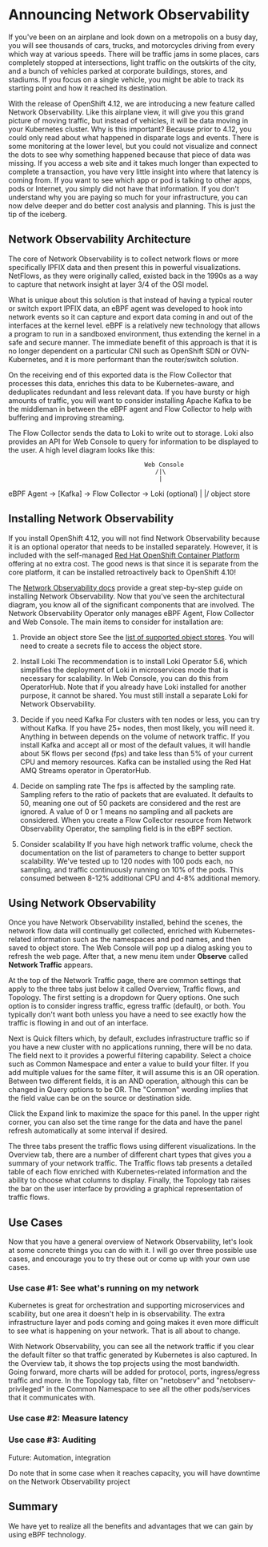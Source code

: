 # Announcing Network Observability

If you've been on an airplane and look down on a metropolis on a busy day, you
will see thousands of cars, trucks, and motorcycles driving from every which
way at various speeds.  There will be traffic jams in some places, cars
completely stopped at intersections, light traffic on the outskirts of the
city, and a bunch of vehicles parked at corporate buildings, stores, and
stadiums.  If you focus on a single vehicle, you might be able to track its
starting point and how it reached its destination.

With the release of OpenShift 4.12, we are introducing a new feature called
Network Observability.  Like this airplane view, it will give you this grand
picture of moving traffic, but instead of vehicles, it will be data
moving in your Kubernetes cluster.  Why is this important?  Because prior to
4.12, you could only read about what happened in disparate logs and events.
There is some monitoring at the lower level, but you could not visualize and
connect the dots to see why something happened because that piece of data was
missing.  If you access a web site and it takes much longer than expected to
complete a transaction, you have very little insight into where that latency is
coming from.  If you want to see which app or pod is talking to other apps,
pods or Internet, you simply did not have that information.  If you don't
understand why you are paying so much for your infrastructure, you can now
delve deeper and do better cost analysis and planning.  This is just the tip of
the iceberg.


## Network Observability Architecture

The core of Network Observability is to collect network flows or more
specifically IPFIX data and then present this in powerful visualizations.
NetFlows, as they were originally called, existed back in the 1990s as a way to
capture that network insight at layer 3/4 of the OSI model.

What is unique about this solution is that instead of having a typical router
or switch export IPFIX data, an eBPF agent was developed to hook into network
events so it can capture and export data coming in and out of the interfaces at
the kernel level.  eBPF is a relatively new technology that allows a program to
run in a sandboxed environment, thus extending the kernel in a safe and secure
manner.  The immediate benefit of this approach is that it is no longer
dependent on a particular CNI such as OpenShift SDN or OVN-Kubernetes, and it
is more performant than the router/switch solution.

On the receiving end of this exported data is the Flow Collector that processes
this data, enriches this data to be Kubernetes-aware, and deduplicates
redundant and less relevant data.  If you have bursty or high amounts of
traffic, you will want to consider installing Apache Kafka to be the middleman
in between the eBPF agent and Flow Collector to help with buffering and
improving streaming.

The Flow Collector sends the data to Loki to write out to storage.  Loki also
provides an API for Web Console to query for information to be displayed to the
user.  A high level diagram looks like this:

                                          Web Console
                                             /|\
                                              |
  eBPF Agent -> [Kafka] -> Flow Collector -> Loki
               (optional)                     |
                                             \|/
                                          object store



## Installing Network Observability

If you install OpenShift 4.12, you will not find Network Observability because
it is an optional operator that needs to be installed separately.  However, it
is included with the self-managed [Red Hat OpenShift Container Platform](https://www.redhat.com/en/technologies/cloud-computing/openshift/container-platform) offering
at no extra cost.  The good news is that since it is separate from the core
platform, it can be installed retroactively back to OpenShift 4.10!

The [Network Observability docs](https://docs.openshift.com/container-platform/4.12/networking/network_observability/network-observability-overview.html) provide a great step-by-step guide on installing Network Observability.  Now that you've seen the architectural diagram, you know all of the significant components that are involved.  The Network Observability Operator only manages eBPF Agent, Flow Collector and Web Console.  The main items to consider for installation are:

1. Provide an object store
See the [list of supported object stores](https://grafana.com/docs/loki/latest/operations/storage/).  You will need to
create a secrets file to access the object store.

2. Install Loki
The recommendation is to install Loki Operator 5.6, which simplifies the
deployment of Loki in microservices mode that is necessary for scalability.  In
Web Console, you can do this from OperatorHub.  Note that if you already have
Loki installed for another purpose, it cannot be shared.  You must still
install a separate Loki for Network Observability.

3. Decide if you need Kafka
For clusters with ten nodes or less, you can try without Kafka.  If you have
25+ nodes, then most likely, you will need it.  Anything in between depends on
the volume of network traffic.  If you install Kafka and accept all or most of
the default values, it will handle about 5K flows per second (fps) and take
less than 5% of your current CPU and memory resources.  Kafka can be installed
using the Red Hat AMQ Streams operator in OperatorHub.

4. Decide on sampling rate
The fps is affected by the sampling rate.  Sampling refers to the ratio of
packets that are evaluated. It defaults to 50, meaning one out of 50 packets
are considered and the rest are ignored.  A value of 0 or 1 means no sampling
and all packets are considered.  When you create a Flow Collector resource from
Network Observability Operator, the sampling field is in the eBPF section.

5. Consider scalability
If you have high network traffic volume, check the documentation on the list of
parameters to change to better support scalability.  We've tested up to 120
nodes with 100 pods each, no sampling, and traffic continuously running on 10%
of the pods.  This consumed between 8-12% additional CPU and 4-8% additional
memory.


## Using Network Observability

Once you have Network Observability installed, behind the scenes, the network
flow data will continually get collected, enriched with Kubernetes-related
information such as the namespaces and pod names, and then saved to object
store.  The Web Console will pop up a dialog asking you to refresh the web
page.  After that, a new menu item under **Observe** called **Network Traffic**
appears.

At the top of the Network Traffic page, there are common settings that apply to
the three tabs just below it called Overview, Traffic flows, and Topology.  The
first setting is a dropdown for Query options.  One such option is to consider
ingress traffic, egress traffic (default), or both.  You typically don't want
both unless you have a need to see exactly how the traffic is flowing in and
out of an interface.

Next is Quick filters which, by default, excludes infrastructure traffic so if
you have a new cluster with no applications running, there will be no data.
The field next to it provides a powerful filtering capability.  Select a choice
such as Common Namespace and enter a value to build your filter.  If you add
multiple values for the same filter, it will assume this is an OR operation.
Between two different fields, it is an AND operation, although this can be
changed in Query options to be OR.  The "Common" wording implies that the field
value can be on the source or destination side.

Click the Expand link to maximize the space for this panel.  In the upper right
corner, you can also set the time range for the data and have the panel refresh
automatically at some interval if desired.

The three tabs present the traffic flows using different visualizations.  In
the Overview tab, there are a number of different chart types that gives you a
summary of your network traffic.  The Traffic flows tab presents a detailed
table of each flow enriched with Kubernetes-related information and the ability
to choose what columns to display.  Finally, the Topology tab raises the bar on
the user interface by providing a graphical representation of traffic flows.


## Use Cases

Now that you have a general overview of Network Observability, let's look at
some concrete things you can do with it.  I will go over three possible use
cases, and encourage you to try these out or come up with your own use cases.

### Use case #1: See what's running on my network

Kubernetes is great for orchestration and supporting microservices and
scability, but one area it doesn't help in is observability.  The extra
infrastructure layer and pods coming and going makes it even more difficult to
see what is happening on your network.  That is all about to change.

With Network Observability, you can see all the network traffic if you clear
the default filter so that traffic generated by Kubernetes is also captured.
In the Overview tab, it shows the top projects using the most bandwidth.  Going
forward, more charts will be added for protocol, ports, ingress/egress traffic
and more.  In the Topology tab, filter on "netobserv" and
"netobserv-privileged" in the Common Namespace to see all the other
pods/services that it communicates with.

### Use case #2: Measure latency



### Use case #3: Auditing



Future: Automation, integration


Do note that in some case when it reaches capacity, you will have downtime on the Network Observability project



## Summary

We have yet to realize all the benefits and advantages that we can gain by
using eBPF technology.
